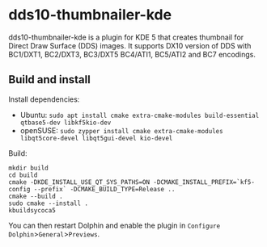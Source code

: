 # dds10-thumbnailer-kde

dds10-thumbnailer-kde is a plugin for KDE 5 that creates thumbnail for Direct 
Draw Surface (DDS) images. It supports DX10 version of DDS with BC1/DXT1, 
BC2/DXT3, BC3/DXT5 BC4/ATI1, BC5/ATI2 and BC7 encodings.

## Build and install

Install dependencies:

 - Ubuntu: `sudo apt install cmake extra-cmake-modules build-essential qtbase5-dev libkf5kio-dev`
 - openSUSE: `sudo zypper install cmake extra-cmake-modules libqt5core-devel libqt5gui-devel kio-devel`

Build:

```
mkdir build
cd build
cmake -DKDE_INSTALL_USE_QT_SYS_PATHS=ON -DCMAKE_INSTALL_PREFIX=`kf5-config --prefix` -DCMAKE_BUILD_TYPE=Release ..
cmake --build .
sudo cmake --install .
kbuildsycoca5
```

You can then restart Dolphin and enable the plugin in `Configure Dolphin`>`General`>`Previews`.
